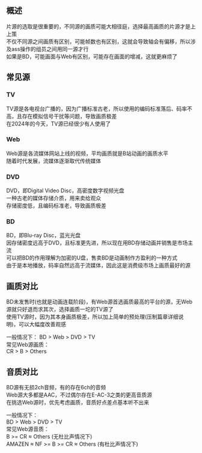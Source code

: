 ## 概述
片源的选取是很重要的，不同源的画质可能大相径庭，选择最高画质的片源才是上上策  
不仅不同源之间画质有区别，可能帧数也有区别，这就会导致轴会有偏移，所以涉及ass操作的组员之间用同一源才行  
如果是BD，可能画面与Web有区别，可能存在画面的增减，这就更麻烦了



## 常见源
### TV
TV源是各电视台广播的，因为广播标准古老，所以使用的编码标准落后、码率不高，且存在模拟信号干扰等问题，导致画质极差  
在2024年的今天，TV源已经很少有人使用了

### Web
Web源是各流媒体网站上线的视频，平均画质就是B站动画的画质水平  
随着时代发展，流媒体逐渐取代传统媒体

### DVD
DVD，即Digital Video Disc，高密度数字视频光盘  
一种古老的媒体存储介质，用来卖给观众  
存储密度低，且编码标准老，导致画质极差

### BD
BD，即Blu-ray Disc，蓝光光盘  
因存储密度远高于DVD，且标准更先进，所以现在用BD存储动画并销售是市场主流  
可以把BD的作用理解为加密的U盘，售卖BD是动画制作方盈利的一种方式  
由于是本地播放，码率自然远高于流媒体，因此这是消费级市场上画质最好的源



## 画质对比
BD未发售时(也就是动画连载阶段)，有Web源首选画质最高的平台的源，无Web源就只好退而求其次，选择画质一坨的TV源了  
使用TV源时，因为其本身画质极差，所以加上简单的预处理(压制篇章详细说明)，可以大幅度改善观感  

一般情况下：
BD > Web > DVD > TV  
常见Web源画质：  
CR > B > Others



## 音质对比
BD源有无损2ch音频，有的存在6ch的音频  
Web源大多都是AAC，不过偶尔存在E-AC-3之类的更高音质源  
在挑选Web源时，优先考虑画质，音质好点差点基本听不出来  

一般情况下：  
BD > Web > DVD > TV  
常见Web源音质：  
B >= CR ≈ Others (无杜比声情况下)  
AMAZEN ≈ NF >= B >= CR ≈ Others (有杜比声情况下)
